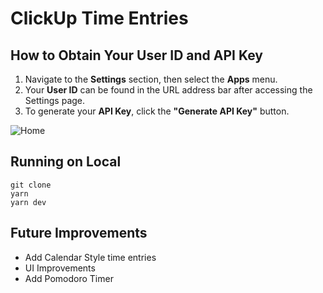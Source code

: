 
# ClickUp Time Entries


## How to Obtain Your User ID and API Key

1.  Navigate to the **Settings** section, then select the **Apps** menu.
2.  Your **User ID** can be found in the URL address bar after accessing the Settings page.
3.  To generate your **API Key**, click the **"Generate API Key"** button.

![Home](https://github.com/fiqridwi/clickup-time-entries/blob/main/screenshots/api-key.png)

## Running on Local

    git clone
    yarn
    yarn dev


## Future Improvements
- Add Calendar Style time entries
- UI Improvements
- Add Pomodoro Timer
